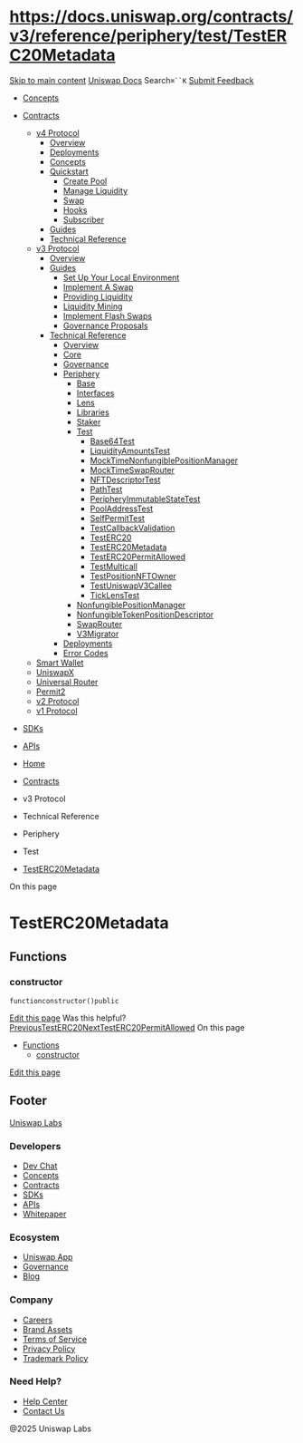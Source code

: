 # https://docs.uniswap.org/contracts/v3/reference/periphery/test/TestERC20Metadata

[Skip to main content](https://docs.uniswap.org/contracts/v3/reference/periphery/test/TestERC20Metadata#__docusaurus_skipToContent_fallback)
[Uniswap Docs](https://docs.uniswap.org/)
Search`⌘``K`
[Submit Feedback](https://docs.google.com/forms/d/e/1FAIpQLSdjSkZam8KiatL9XACRVxCHjDJjaPGbls77PCXDKFn4JwykXg/viewform)
  * [Concepts](https://docs.uniswap.org/concepts/overview)
  * [Contracts](https://docs.uniswap.org/contracts/v4/overview)
    * [v4 Protocol](https://docs.uniswap.org/contracts/v3/reference/periphery/test/TestERC20Metadata)
      * [Overview](https://docs.uniswap.org/contracts/v4/overview)
      * [Deployments](https://docs.uniswap.org/contracts/v4/deployments)
      * [Concepts](https://docs.uniswap.org/contracts/v3/reference/periphery/test/TestERC20Metadata)
      * [Quickstart](https://docs.uniswap.org/contracts/v3/reference/periphery/test/TestERC20Metadata)
        * [Create Pool](https://docs.uniswap.org/contracts/v4/quickstart/create-pool)
        * [Manage Liquidity](https://docs.uniswap.org/contracts/v3/reference/periphery/test/TestERC20Metadata)
        * [Swap](https://docs.uniswap.org/contracts/v4/quickstart/swap)
        * [Hooks](https://docs.uniswap.org/contracts/v3/reference/periphery/test/TestERC20Metadata)
        * [Subscriber](https://docs.uniswap.org/contracts/v4/quickstart/subscriber)
      * [Guides](https://docs.uniswap.org/contracts/v3/reference/periphery/test/TestERC20Metadata)
      * [Technical Reference](https://docs.uniswap.org/contracts/v3/reference/periphery/test/TestERC20Metadata)
    * [v3 Protocol](https://docs.uniswap.org/contracts/v3/reference/periphery/test/TestERC20Metadata)
      * [Overview](https://docs.uniswap.org/contracts/v3/overview)
      * [Guides](https://docs.uniswap.org/contracts/v3/reference/periphery/test/TestERC20Metadata)
        * [Set Up Your Local Environment](https://docs.uniswap.org/contracts/v3/guides/local-environment)
        * [Implement A Swap](https://docs.uniswap.org/contracts/v3/reference/periphery/test/TestERC20Metadata)
        * [Providing Liquidity](https://docs.uniswap.org/contracts/v3/reference/periphery/test/TestERC20Metadata)
        * [Liquidity Mining](https://docs.uniswap.org/contracts/v3/reference/periphery/test/TestERC20Metadata)
        * [Implement Flash Swaps](https://docs.uniswap.org/contracts/v3/reference/periphery/test/TestERC20Metadata)
        * [Governance Proposals](https://docs.uniswap.org/contracts/v3/reference/periphery/test/TestERC20Metadata)
      * [Technical Reference](https://docs.uniswap.org/contracts/v3/reference/periphery/test/TestERC20Metadata)
        * [Overview](https://docs.uniswap.org/contracts/v3/reference/overview)
        * [Core](https://docs.uniswap.org/contracts/v3/reference/periphery/test/TestERC20Metadata)
        * [Governance](https://docs.uniswap.org/contracts/v3/reference/periphery/test/TestERC20Metadata)
        * [Periphery](https://docs.uniswap.org/contracts/v3/reference/periphery/test/TestERC20Metadata)
          * [Base](https://docs.uniswap.org/contracts/v3/reference/periphery/test/TestERC20Metadata)
          * [Interfaces](https://docs.uniswap.org/contracts/v3/reference/periphery/test/TestERC20Metadata)
          * [Lens](https://docs.uniswap.org/contracts/v3/reference/periphery/test/TestERC20Metadata)
          * [Libraries](https://docs.uniswap.org/contracts/v3/reference/periphery/test/TestERC20Metadata)
          * [Staker](https://docs.uniswap.org/contracts/v3/reference/periphery/test/TestERC20Metadata)
          * [Test](https://docs.uniswap.org/contracts/v3/reference/periphery/test/TestERC20Metadata)
            * [Base64Test](https://docs.uniswap.org/contracts/v3/reference/periphery/test/Base64Test)
            * [LiquidityAmountsTest](https://docs.uniswap.org/contracts/v3/reference/periphery/test/LiquidityAmountsTest)
            * [MockTimeNonfungiblePositionManager](https://docs.uniswap.org/contracts/v3/reference/periphery/test/MockTimeNonfungiblePositionManager)
            * [MockTimeSwapRouter](https://docs.uniswap.org/contracts/v3/reference/periphery/test/MockTimeSwapRouter)
            * [NFTDescriptorTest](https://docs.uniswap.org/contracts/v3/reference/periphery/test/NFTDescriptorTest)
            * [PathTest](https://docs.uniswap.org/contracts/v3/reference/periphery/test/PathTest)
            * [PeripheryImmutableStateTest](https://docs.uniswap.org/contracts/v3/reference/periphery/test/PeripheryImmutableStateTest)
            * [PoolAddressTest](https://docs.uniswap.org/contracts/v3/reference/periphery/test/PoolAddressTest)
            * [SelfPermitTest](https://docs.uniswap.org/contracts/v3/reference/periphery/test/SelfPermitTest)
            * [TestCallbackValidation](https://docs.uniswap.org/contracts/v3/reference/periphery/test/TestCallbackValidation)
            * [TestERC20](https://docs.uniswap.org/contracts/v3/reference/periphery/test/TestERC20)
            * [TestERC20Metadata](https://docs.uniswap.org/contracts/v3/reference/periphery/test/TestERC20Metadata)
            * [TestERC20PermitAllowed](https://docs.uniswap.org/contracts/v3/reference/periphery/test/TestERC20PermitAllowed)
            * [TestMulticall](https://docs.uniswap.org/contracts/v3/reference/periphery/test/TestMulticall)
            * [TestPositionNFTOwner](https://docs.uniswap.org/contracts/v3/reference/periphery/test/TestPositionNFTOwner)
            * [TestUniswapV3Callee](https://docs.uniswap.org/contracts/v3/reference/periphery/test/TestUniswapV3Callee)
            * [TickLensTest](https://docs.uniswap.org/contracts/v3/reference/periphery/test/TickLensTest)
          * [NonfungiblePositionManager](https://docs.uniswap.org/contracts/v3/reference/periphery/NonfungiblePositionManager)
          * [NonfungibleTokenPositionDescriptor](https://docs.uniswap.org/contracts/v3/reference/periphery/NonfungibleTokenPositionDescriptor)
          * [SwapRouter](https://docs.uniswap.org/contracts/v3/reference/periphery/SwapRouter)
          * [V3Migrator](https://docs.uniswap.org/contracts/v3/reference/periphery/V3Migrator)
        * [Deployments](https://docs.uniswap.org/contracts/v3/reference/deployments/)
        * [Error Codes](https://docs.uniswap.org/contracts/v3/reference/error-codes)
    * [Smart Wallet](https://docs.uniswap.org/contracts/v3/reference/periphery/test/TestERC20Metadata)
    * [UniswapX](https://docs.uniswap.org/contracts/v3/reference/periphery/test/TestERC20Metadata)
    * [Universal Router](https://docs.uniswap.org/contracts/v3/reference/periphery/test/TestERC20Metadata)
    * [Permit2](https://docs.uniswap.org/contracts/v3/reference/periphery/test/TestERC20Metadata)
    * [v2 Protocol](https://docs.uniswap.org/contracts/v3/reference/periphery/test/TestERC20Metadata)
    * [v1 Protocol](https://docs.uniswap.org/contracts/v3/reference/periphery/test/TestERC20Metadata)
  * [SDKs](https://docs.uniswap.org/sdk/v4/overview)
  * [APIs](https://docs.uniswap.org/api/subgraph/overview)


  * [Home](https://docs.uniswap.org/)
  * [Contracts](https://docs.uniswap.org/contracts/v4/overview)
  * v3 Protocol
  * Technical Reference
  * Periphery
  * Test
  * [TestERC20Metadata](https://docs.uniswap.org/contracts/v3/reference/periphery/test/TestERC20Metadata)


On this page
# TestERC20Metadata
## Functions[​](https://docs.uniswap.org/contracts/v3/reference/periphery/test/TestERC20Metadata#functions "Direct link to Functions")
### constructor[​](https://docs.uniswap.org/contracts/v3/reference/periphery/test/TestERC20Metadata#constructor "Direct link to constructor")
```
functionconstructor()public
```

[Edit this page](https://github.com/uniswap/uniswap-docs/tree/main/docs/contracts/v3/reference/periphery/test/TestERC20Metadata.md)
Was this helpful?
[PreviousTestERC20](https://docs.uniswap.org/contracts/v3/reference/periphery/test/TestERC20)[NextTestERC20PermitAllowed](https://docs.uniswap.org/contracts/v3/reference/periphery/test/TestERC20PermitAllowed)
On this page
  * [Functions](https://docs.uniswap.org/contracts/v3/reference/periphery/test/TestERC20Metadata#functions)
    * [constructor](https://docs.uniswap.org/contracts/v3/reference/periphery/test/TestERC20Metadata#constructor)


[Edit this page](https://github.com/uniswap/uniswap-docs/tree/main/docs/contracts/v3/reference/periphery/test/TestERC20Metadata.md)
## Footer
[Uniswap Labs](https://docs.uniswap.org/)
### Developers
  * [Dev Chat](https://discord.com/invite/uniswap)
  * [Concepts](https://docs.uniswap.org/concepts/overview)
  * [Contracts](https://docs.uniswap.org/contracts/v4/overview)
  * [SDKs](https://docs.uniswap.org/sdk/v4/overview)
  * [APIs](https://docs.uniswap.org/api/subgraph/overview)
  * [Whitepaper](https://app.uniswap.org/whitepaper-v4.pdf)


### Ecosystem
  * [Uniswap App](https://app.uniswap.org/)
  * [Governance](https://www.uniswapfoundation.org/governance)
  * [Blog](https://blog.uniswap.org/)


### Company
  * [Careers](https://boards.greenhouse.io/uniswaplabs)
  * [Brand Assets](https://github.com/Uniswap/brand-assets/raw/main/Uniswap%20Brand%20Assets.zip)
  * [Terms of Service](https://support.uniswap.org/hc/en-us/articles/30935100859661-Uniswap-Labs-Terms-of-Service)
  * [Privacy Policy](https://support.uniswap.org/hc/en-us/articles/30934457771405-Uniswap-Labs-Privacy-Policy)
  * [Trademark Policy](https://support.uniswap.org/hc/en-us/articles/30934762216973-Uniswap-Labs-Trademark-Guidelines)


### Need Help?
  * [Help Center](https://support.uniswap.org/)
  * [Contact Us](https://support.uniswap.org/hc/en-us/requests/new)


@2025 Uniswap Labs
[](https://github.com/uniswap/uniswap-docs)[](https://twitter.com/Uniswap)[](https://discord.com/invite/uniswap)
